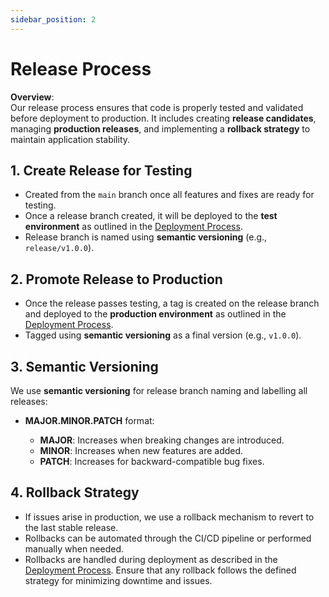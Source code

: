 ```yaml
---
sidebar_position: 2
---
```


# Release Process

**Overview**:  
Our release process ensures that code is properly tested and validated before deployment to production. It includes creating **release candidates**, managing **production releases**, and implementing a **rollback strategy** to maintain application stability.

## 1. Create Release for Testing

- Created from the `main` branch once all features and fixes are ready for testing.
- Once a release branch created, it will be deployed to the **test environment** as outlined in the [Deployment Process](deployment-process.md).
- Release branch is named using **semantic versioning** (e.g., `release/v1.0.0`).

## 2. Promote Release to Production

- Once the release passes testing, a tag is created on the release branch and deployed to the **production environment** as outlined in the [Deployment Process](deployment-process.md).
- Tagged using **semantic versioning** as a final version (e.g., `v1.0.0`).

## 3. Semantic Versioning

We use **semantic versioning** for release branch naming and labelling all releases:

- **MAJOR.MINOR.PATCH** format:

  - **MAJOR**: Increases when breaking changes are introduced.
  - **MINOR**: Increases when new features are added.
  - **PATCH**: Increases for backward-compatible bug fixes.

## 4. Rollback Strategy

- If issues arise in production, we use a rollback mechanism to revert to the last stable release.
- Rollbacks can be automated through the CI/CD pipeline or performed manually when needed.
- Rollbacks are handled during deployment as described in the [Deployment Process](deployment-process.md). Ensure that any rollback follows the defined strategy for minimizing downtime and issues.
